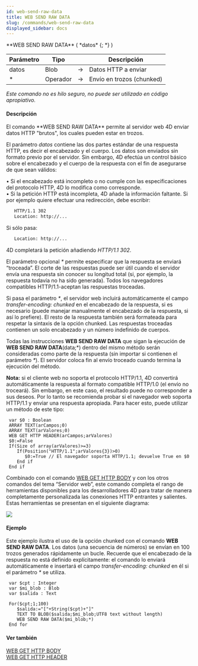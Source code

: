 ```yaml
---
id: web-send-raw-data
title: WEB SEND RAW DATA
slug: /commands/web-send-raw-data
displayed_sidebar: docs
---
```


<!--REF #_command_.WEB SEND RAW DATA.Syntax-->**WEB SEND RAW DATA** ( *datos* {; *} )<!-- END REF-->
<!--REF #_command_.WEB SEND RAW DATA.Params-->
| Parámetro | Tipo |  | Descripción |
| --- | --- | --- | --- |
| datos | Blob | &#8594;  | Datos HTTP a enviar |
| * | Operador | &#8594;  | Envío en trozos (chunked) |

<!-- END REF-->

*Este comando no es hilo seguro, no puede ser utilizado en código apropiativo.*


#### Descripción 

<!--REF #_command_.WEB SEND RAW DATA.Summary-->El comando **WEB SEND RAW DATA** permite al servidor web 4D enviar datos HTTP "brutos", los cuales pueden estar en trozos.<!-- END REF--> 

El parámetro *datos* contiene las dos partes estándar de una respuesta HTTP, es decir el encabezado y el cuerpo. Los datos son enviados sin formato previo por el servidor. Sin embargo, 4D efectúa un control básico sobre el encabezado y el cuerpo de la respuesta con el fin de asegurarse de que sean válidos:   
  
• Si el encabezado está incompleto o no cumple con las especificaciones del protocolo HTTP, 4D lo modifica como corresponde.  
• Si la petición HTTP está incompleta, 4D añade la información faltante. Si por ejemplo quiere efectuar una redirección, debe escribir:

```HTML
   HTTP/1.1 302
   Location: http://...
```

Si sólo pasa:

```HTML
   Location: http://...
```

4D completará la petición añadiendo *HTTP/1.1 302*. 

El parámetro opcional *\** permite especificar que la respuesta se enviará “troceada”. El corte de las respuestas puede ser útil cuando el servidor envía una respuesta sin conocer su longitud total (si, por ejemplo, la respuesta todavía no ha sido generada). Todos los navegadores compatibles HTTP/1.1-aceptan las respuestas troceadas.

Si pasa el parámetro *\**, el servidor web incluirá automáticamente el campo *transfer-encoding: chunked* en el encabezado de la respuesta, si es necesario (puede manejar manualmente el encabezado de la respuesta, si así lo prefiere). El resto de la respuesta también será formateada para respetar la sintaxis de la opción chunked. Las respuestas troceadas contienen un solo encabezado y un número indefinido de cuerpos.  
  
Todas las instrucciones **WEB SEND RAW DATA** que sigan la ejecución de **WEB SEND RAW DATA**(data;\*) dentro del mismo método serán consideradas como parte de la respuesta (sin importar si contienen el parámetro *\**). El servidor coloca fin al envío troceado cuando termina la ejecución del método.

**Nota:** si el cliente web no soporta el protocolo HTTP/1.1, 4D convertirá automáticamente la respuesta al formato compatible HTTP/1.0 (el envío no troceará). Sin embargo, en este caso, el resultado puede no corresponder a sus deseos. Por lo tanto se recomienda probar si el navegador web soporta HTTP/1.1 y enviar una respuesta apropiada. Para hacer esto, puede utilizar un método de este tipo: 

```4d
 var $0 : Boolean
 ARRAY TEXT(arCampos;0)
 ARRAY TEXT(arValores;0)
 WEB GET HTTP HEADER(arCampos;arValores)
 $0:=False
 If(Size of array(arValores)>=3)
    If(Position("HTTP/1.1";arValores{3})>0)
       $0:=True // El navegador soporta HTTP/1.1; devuelve True en $0
    End if
 End if
```

Combinado con el comando [WEB GET HTTP BODY](web-get-http-body.md) y con los otros comandos del tema “Servidor web”, este comando completa el rango de herramientas disponibles para los desarrolladores 4D para tratar de manera completamente personalizada las conexiones HTTP entrantes y salientes. Estas herramientas se presentan en el siguiente diagrama: 

![](../assets/en/commands/pict856016.es.png)

#### Ejemplo 

Este ejemplo ilustra el uso de la opción chunked con el comando **WEB SEND RAW DATA**. Los datos (una secuencia de números) se envían en 100 trozos generados rápidamente un bucle. Recuerde que el encabezado de la respuesta no está definido explícitamente: el comando lo enviará automáticamente e insertará el campo *transfer-encoding: chunked* en él si el parámetro *\** se utiliza.

```4d
 var $cpt : Integer
 var $mi_blob : Blob
 var $salida : Text
 
 For($cpt;1;100)
    $salida:="["+String($cpt)+"]"
    TEXT TO BLOB($salida;$mi_blob;UTF8 text without length)
    WEB SEND RAW DATA($mi_blob;*)
 End for
```

#### Ver también 

[WEB GET HTTP BODY](web-get-http-body.md)  
[WEB GET HTTP HEADER](web-get-http-header.md)  